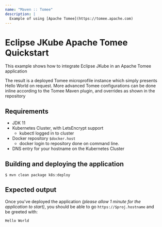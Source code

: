 ```yaml
---
name: "Maven :: Tomee"
description: |
  Example of using [Apache Tomee](https://tomee.apache.com)
---
```

# Eclipse JKube Apache Tomee Quickstart

This example shows how to integrate Eclipse JKube in an Apache Tomee application

The result is a deployed Tomee microprofile instance which simply presents Hello World on request.
More advanced Tomee configurations can be done inline according to the Tomee Maven plugin, and overrides as shown in the repository

## Requirements

- JDK 11
- Kubernetes Cluster, with LetsEncrypt support
  - kubectl logged in to cluster
- Docker repository `$docker.host`
  - docker login to repository done on command line.
- DNS entry for your hostname on the Kubernetes Cluster

## Building and deploying the application


```shell script
$ mvn clean package k8s:deploy
```

## Expected output

Once you've deployed the application _(please allow 1 minute for the application to start)_, you should be able to go `https://$proj.hostname` and be greeted with:

```
Hello World
```
